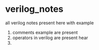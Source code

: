# verilog_notes
all verilog notes present here with example

1. comments example are present
2. operators in verilog are present hear
3. 
